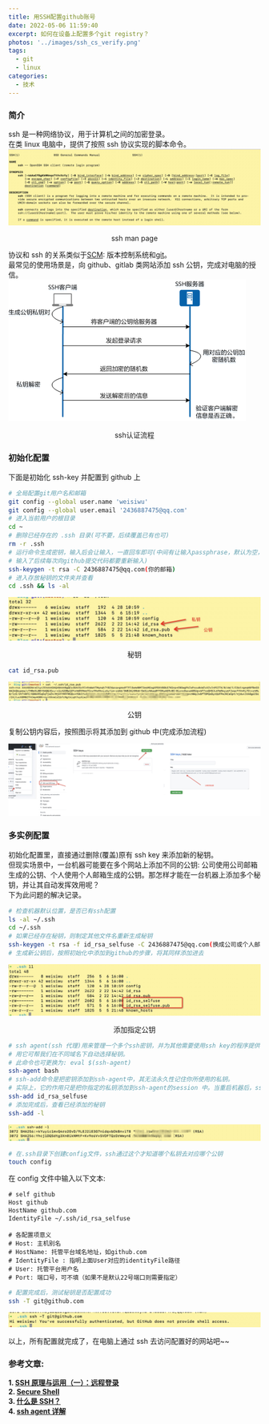 ```yaml
---
title: 用SSH配置github账号
date: 2022-05-06 11:59:40
excerpt: 如何在设备上配置多个git registry？
photos: '../images/ssh_cs_verify.png'
tags:
  - git
  - linux
categories:
  - 技术
---
```


<!-- @format -->

<!--more-->

### 简介

ssh 是一种网络协议，用于计算机之间的加密登录。  
在类 linux 电脑中，提供了按照 ssh 协议实现的脚本命令。  
![ssh command man page](../images/ssh_man_page.jpg)

<p style="text-align: center">ssh man page</p>

协议和 ssh 的关系类似于[SCM](https://www.atlassian.com/git/tutorials/source-code-management): 版本控制系统和[git](https://git-scm.com/)。  
最常见的使用场景是，向 github、gitlab 类网站添加 ssh 公钥，完成对电脑的授信。
![ssh认证流程](../images/ssh_cs_verify.png)

<p style="text-align: center">ssh认证流程</p>

### 初始化配置

下面是初始化 ssh-key 并配置到 github 上

```bash
# 全局配置git用户名和邮箱
git config --global user.name 'weisiwu'
git config --global user.email '2436887475@qq.com'
# 进入当前用户的根目录
cd ~
# 删除已经存在的 .ssh 目录(可不要，后续覆盖已有也可)
rm -r .ssh
# 运行命令生成密钥，输入后会让输入，一直回车即可(中间有让输入passphrase，默认为空，
# 输入了后续每次向github提交代码都要重新输入)
ssh-keygen -t rsa -C 2436887475@qq.com(你的邮箱)
# 进入存放秘钥的文件夹并查看
cd .ssh && ls -al
```

![ssh key](../images/ssh_keys.jpg)

<p style="text-align: center">秘钥</p>

```bash
cat id_rsa.pub
```

![cat pub key](../images/cat_ssh_pub.jpg)

<p style="text-align: center">公钥</p>

复制公钥内容后，按照图示将其添加到 github 中(完成添加流程)

![添加公钥](../images/add_pubkey_to_github.png)

### 多实例配置

初始化配置里，直接通过删除(覆盖)原有 ssh key 来添加新的秘钥。  
但现实场景中，一台机器可能要在多个网站上添加不同的公钥: 公司使用公司邮箱生成的公钥、个人使用个人邮箱生成的公钥。那怎样才能在一台机器上添加多个秘钥，并让其自动发挥效用呢？  
下为此问题的解决记录。

```bash
# 检查机器默认位置，是否已有ssh配置
ls -al ~/.ssh
cd ~/.ssh
# 如果已经存在秘钥，则制定其他文件名重新生成秘钥
ssh-keygen -t rsa -f id_rsa_selfuse -C 2436887475@qq.com(换成公司或个人邮箱)
# 生成新公钥后，按照初始化中添加到github的步骤，将其同样添加进去
```

![添加指定公钥](../images/ssh_selfuse_pubkey.jpg)

<p style="text-align: center">添加指定公钥</p>

```bash
# ssh agent(ssh 代理)用来管理一个多个ssh密钥，并为其他需要使用ssh key的程序提供代理，详见参考文章-4
# 用它可帮我们在不同域名下自动选择秘钥。
# 此命令也可更换为: eval $(ssh-agent)
ssh-agent bash
# ssh-add命令是把密钥添加到ssh-agent中，其无法永久性记住你所使用的私钥。
# 实际上，它的作用只是把你指定的私钥添加到ssh-agent的session 中。当重启机器后，ssh-agent和ssh-add的秘钥也就重置了。
ssh-add id_rsa_selfuse
# 添加完成后，查看已经添加的秘钥
ssh-add -l
```

![已存储的key](../images/ssh_key_instore.jpg)

```bash
# 在.ssh目录下创建config文件，ssh通过这个才知道哪个私钥去对应哪个公钥
touch config
```

在 config 文件中输入以下文本:

```plaintext
# self github
Host github
HostName github.com
IdentityFile ~/.ssh/id_rsa_selfuse

# 各配置项意义
# Host: 主机别名
# HostName: 托管平台域名地址，如github.com
# IdentityFile : 指明上面User对应的identityFile路径
# User: 托管平台用户名
# Port: 端口号，可不填（如果不是默认22号端口则需要指定）
```

```bash
# 配置完成后，测试秘钥是否配置成功
ssh -T git@github.com
```

![配置成功](../images/ssh_key_config_succ.jpg)

以上，所有配置就完成了，在电脑上通过 ssh 去访问配置好的网站吧~~

### 参考文章:

**1. [SSH 原理与运用（一）：远程登录](https://www.ruanyifeng.com/blog/2011/12/ssh_remote_login.html)**  
**2. [Secure Shell](https://zh.m.wikipedia.org/zh-hans/Secure_Shell)**  
**3. [什么是 SSH？](https://info.support.huawei.com/info-finder/encyclopedia/zh/SSH.html)**  
**4. [ssh agent 详解](https://zhuanlan.zhihu.com/p/126117538)**
